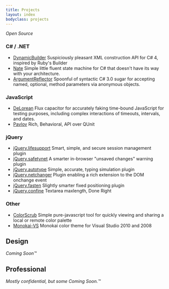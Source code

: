 ```yaml
---
title: Projects
layout: index
bodyclass: projects
---
```


*Open Source*

### C# / .NET

* [DynamicBuilder](http://github.com/mmonteleone/DynamicBuilder) <span>Suspiciously pleasant XML construction API for C# 4, inspired by Ruby's Builder</span>
* [Nate](http://github.com/mmonteleone/nate)  <span>Simple little fluent state machine for C# that doesn't have its way with your architecture.</span>
* [ArgumentReflector](http://github.com/mmonteleone/ArgumentReflector)  <span>Spoonful of syntactic C# 3.0 sugar for accepting named, optional, method parameters via anonymous objects.</span>

### JavaScript

* [DeLorean](http://github.com/mmonteleone/DeLorean) <span>Flux capacitor for accurately faking time-bound JavaScript for testing purposes, including complex interactions of timeouts, intervals, and dates.</span>
* [Pavlov](http://github.com/mmonteleone/pavlov) <span>Rich, Behavioral, API over QUnit</span>

### jQuery

* [jQuery.lifesupport](http://github.com/mmonteleone/jquery.lifesupport) <span>Smart, simple, and secure session management plugin</span>
* [jQuery.safetynet](http://github.com/mmonteleone/jquery.safetynet) <span>A smarter in-browser "unsaved changes" warning plugin</span>
* [jQuery.autotype](http://github.com/mmonteleone/jquery.autotype) <span>Simple, accurate, typing simulation plugin</span>
* [jQuery.netchanger](http://github.com/mmonteleone/jquery.netchanger) <span>Plugin enabling a rich extension to the DOM onchange event</span>
* [jQuery.fasten](http://github.com/mmonteleone/jquery.fasten) <span>Slightly smarter fixed positioning plugin</span>
* [jQuery.confine](http://github.com/mmonteleone/jquery.confine) <span>Textarea maxlength, Done Right</span>

### Other

* [ColorScrub](http://github.com/mmonteleone/colorscrub) <span>Simple pure-javascript tool for quickly viewing and sharing a local or remote color palette</span>
* [Monokai-VS](http://github.com/mmonteleone/monokai-vs) <span>Monokai color theme for Visual Studio 2010 and 2008</span>

## Design

*Coming Soon&trade;*

## Professional

*Mostly confidential, but some Coming Soon.&trade;*